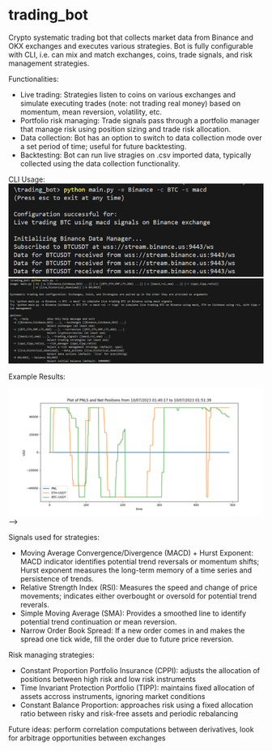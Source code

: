 # trading_bot

Crypto systematic trading bot that collects market data from Binance and OKX exchanges and executes various strategies. Bot is fully configurable with CLI, i.e. can mix and match exchanges, coins, trade signals, and risk management strategies.

Functionalities:

- Live trading: Strategies listen to coins on various exchanges and simulate executing trades (note: not trading real money) based on momentum, mean reversion, volatility, etc.
- Portfolio risk managing: Trade signals pass through a portfolio manager that manage risk using position sizing and trade risk allocation.
- Data collection: Bot has an option to switch to data collection mode over a set period of time; useful for future backtesting.
- Backtesting: Bot can run live stragies on .csv imported data, typically collected using the data collection functionality.

CLI Usage:
![Setup for trading BTC, ETH on Coinbase and Binance for 2 hours](/example/CLI_example_config.png)
![Setup for trading BTC, ETH on Coinbase and Binance for 2 hours](/example/CLI_help.png)

Example Results:

<!-- <!-- ![PNL from trading BTC, ETH on Coinbase and Binance for 2 hours](/example/pnl_plot.JPG) -->

![Trading various coins on OKX](/example/temp_pnl.png) -->

Signals used for strategies:

- Moving Average Convergence/Divergence (MACD) + Hurst Exponent: MACD indicator identifies potential trend reversals or momentum shifts; Hurst exponent measures the long-term memory of a time series and persistence of trends.
- Relative Strength Index (RSI): Measures the speed and change of price movements; indicates either overbought or oversold for potential trend reverals.
- Simple Moving Average (SMA): Provides a smoothed line to identify potential trend continuation or mean reversion.
- Narrow Order Book Spread: If a new order comes in and makes the spread one tick wide, fill the order due to future price reversion.

Risk managing strategies:

- Constant Proportion Portfolio Insurance (CPPI): adjusts the allocation of positions between high risk and low risk instruments
- Time Invariant Protection Portfolio (TIPP): maintains fixed allocation of assets accross instruments, ignoring market conditions
- Constant Balance Proportion: approaches risk using a fixed allocation ratio between risky and risk-free assets and periodic rebalancing

Future ideas: perform correlation computations between derivatives, look for arbitrage opportunities between exchanges
